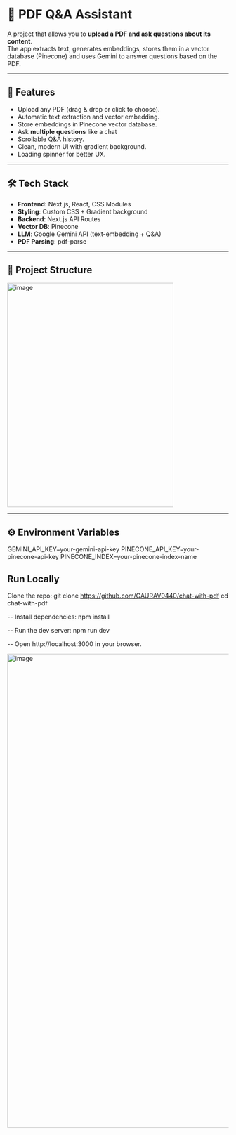 # 📄 PDF Q&A Assistant

A project that allows you to **upload a PDF and ask questions about its content**.  
The app extracts text, generates embeddings, stores them in a vector database (Pinecone) and uses Gemini to answer questions based on the PDF.

---

## 🚀 Features
- Upload any PDF (drag & drop or click to choose).
- Automatic text extraction and vector embedding.
- Store embeddings in Pinecone vector database.
- Ask **multiple questions** like a chat
- Scrollable Q&A history.
- Clean, modern UI with gradient background.
- Loading spinner for better UX.

---

## 🛠️ Tech Stack
- **Frontend**: Next.js, React, CSS Modules  
- **Styling**: Custom CSS + Gradient background  
- **Backend**: Next.js API Routes  
- **Vector DB**: Pinecone
- **LLM**: Google Gemini API (text-embedding + Q&A)  
- **PDF Parsing**: pdf-parse  

---

## 📂 Project Structure
<img width="378" height="511" alt="image" src="https://github.com/user-attachments/assets/835f1e02-9835-4427-8548-1473c82563b5" />

---

## ⚙️ Environment Variables

GEMINI_API_KEY=your-gemini-api-key
PINECONE_API_KEY=your-pinecone-api-key
PINECONE_INDEX=your-pinecone-index-name

## Run Locally

Clone the repo:
git clone https://github.com/GAURAV0440/chat-with-pdf
cd chat-with-pdf

--
Install dependencies:
npm install

--
Run the dev server:
npm run dev

--
Open http://localhost:3000 in your browser.


<img width="1920" height="1080" alt="image" src="https://github.com/user-attachments/assets/99378739-6451-4f75-969a-10eee0a9e291" />
